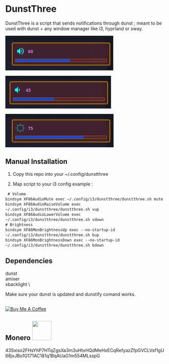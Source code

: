 # DunstThree 
DunstThree is a script that sends notifications through dunst ; meant to be used with dunst + any window manager like i3, hyprland or sway.

![](volhigh.png)

![](vollow.png)

![](brightness.png)

## Manual Installation 
1. Copy this repo into your ~/.config/dunstthree

2. Map script to your i3 config example :
```
 # Volume
bindsym XF86AudioMute exec ~/.config/i3/dunstthree/dunstthree.sh mute 
bindsym XF86AudioRaiseVolume exec ~/.config/i3/dunstthree/dunstthree.sh vup 
bindsym XF86AudioLowerVolume exec ~/.config/i3/dunstthree/dunstthree.sh vdown 
# Brightness 
bindsym XF86MonBrightnessUp exec --no-startup-id ~/.config/i3/dunstthree/dunstthree.sh bup
bindsym XF86MonBrightnessDown exec --no-startup-id  ~/.config/i3/dunstthree/dunstthree.sh bdown

```

## Dependencies
dunst \
amixer \
xbacklight \

Make sure your dunst is updated and dunstify comand works.

			
##
<a href="https://www.buymeacoffee.com/acidburn" target="_blank"><img src="https://cdn.buymeacoffee.com/buttons/default-orange.png" alt="Buy Me A Coffee" height="41" width="174"></a>

## Monero <img src="https://www.getmonero.org/press-kit/symbols/monero-symbol-1280.png" width="60" height="60">
43Sxiso2FHsYhP7HTqZgsXa3m3uHtxHQdMeHxECqRefyazZfpGVCLVsf1gU68jxJBo1G171AC181q1BqAUaG1m554MLsspG

